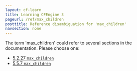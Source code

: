 ```yaml
---
layout: cf-learn
title: Learning CFEngine 3
pageurl: /ref/max_children
posttitle: Reference disambiguation for 'max_children'
navsection: none
---
```


The term 'max_children' could refer to several sections in the documentation. Please choose one:

- [5.2.27 <code>max_children</code>](https://cfengine.com/manuals/cf3-reference.html#max_children-in-agent)
- [5.5.7 <code>max_children</code>](https://cfengine.com/manuals/cf3-reference.html#max_children-in-runagent)
